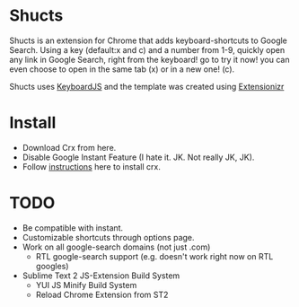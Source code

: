 Shucts
===========

Shucts is an extension for Chrome that adds keyboard-shortcuts to Google Search.
Using a key (default:x and c) and a number from 1-9, quickly open any link in Google Search, right from the keyboard! go to try it now!
you can even choose to open in the same tab (x) or in a new one! (c).

Shucts uses [KeyboardJS](http://robertwhurst.github.io/KeyboardJS/) and the template was created using [Extensionizr](http://extensionizr.com)

Install
====
- Download Crx from here.
- Disable Google Instant Feature (I hate it. JK. Not really JK, JK).
- Follow [instructions](https://support.google.com/chrome_webstore/answer/2664769?p=crx_warning&rd=1) here to install crx.

TODO
====
- Be compatible with instant.
- Customizable shortcuts through options page. 
- Work on all google-search domains (not just .com)
    - RTL google-search support (e.g. doesn't work right now on RTL googles)
- Sublime Text 2 JS-Extension Build System
	- YUI JS Minify Build System
	- Reload Chrome Extension from ST2

